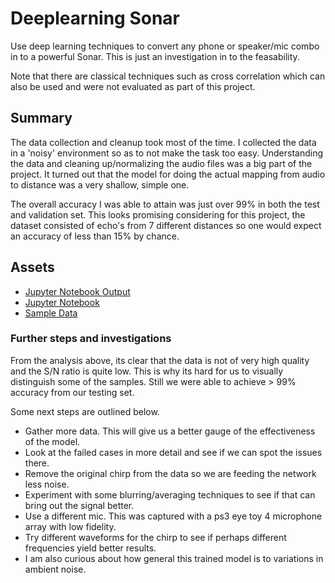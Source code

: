 # Deeplearning Sonar

Use deep learning techniques to convert any phone or speaker/mic combo in to a powerful Sonar. This is just an investigation in to the feasability. 

Note that there are classical techniques such as cross correlation which can also be used and were not evaluated as part of this project. 

## Summary

The data collection and cleanup took most of the time. I collected the data in a 'noisy' environment so as to not make the task too easy. Understanding the data and cleaning up/normalizing the audio files was a big part of the project. It turned out that the model for doing the actual mapping from audio to distance was a very shallow, simple one. 

The overall accuracy I was able to attain was just over 99% in both the test and validation set. This looks promising considering for this project, the dataset consisted of echo's from 7 different distances so one would expect an accuracy of less than 15% by chance. 

## Assets

* [Jupyter Notebook Output](http://htmlpreview.github.io/?https://github.com/hashfunction/deeplearning_sonar/blob/master/Audio_Echo_Detection.html)
* [Jupyter Notebook](Audio_Echo_Detection.ipynb)
* [Sample Data](data/)

### Further steps and investigations

From the analysis above, its clear that the data is not of very high quality and the S/N ratio is quite low. This is why its hard for us to visually distinguish some of the samples. Still we were able to achieve > 99% accuracy from our testing set.

Some next steps are outlined below. 

* Gather more data. This will give us a better gauge of the effectiveness of the model.
* Look at the failed cases in more detail and see if we can spot the issues there.
* Remove the original chirp from the data so we are feeding the network less noise.
* Experiment with some blurring/averaging techniques to see if that can bring out the signal better.
* Use a different mic. This was captured with a ps3 eye toy 4 microphone array with low fidelity. 
* Try different waveforms for the chirp to see if perhaps different frequencies yield better results.
* I am also curious about how general this trained model is to variations in ambient noise. 
